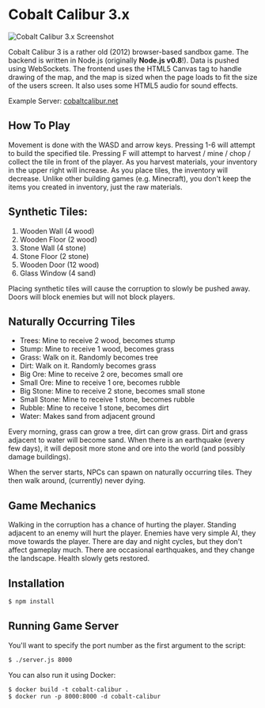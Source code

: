 # Cobalt Calibur 3.x

![Cobalt Calibur 3.x Screenshot](https://github.com/tlhunter/Cobalt-Calibur-3/raw/master/resources/screenshot.png)

Cobalt Calibur 3 is a rather old (2012) browser-based sandbox game. The backend
is written in Node.js (originally **Node.js v0.8**!). Data is pushed using
WebSockets. The frontend uses the HTML5 Canvas tag to handle drawing of the
map, and the map is sized when the page loads to fit the size of the users
screen. It also uses some HTML5 audio for sound effects.

Example Server: [cobaltcalibur.net](http://cobaltcalibur.net)

## How To Play

Movement is done with the WASD and arrow keys. Pressing 1-6 will attempt to
build the specified tile. Pressing F will attempt to harvest / mine / chop
/ collect the tile in front of the player. As you harvest materials, your
inventory in the upper right will increase. As you place tiles, the inventory
will decrease. Unlike other building games (e.g. Minecraft), you don't keep the
items you created in inventory, just the raw materials.

## Synthetic Tiles:

1. Wooden Wall (4 wood)
2. Wooden Floor (2 wood)
3. Stone Wall (4 stone)
4. Stone Floor (2 stone)
5. Wooden Door (12 wood)
6. Glass Window (4 sand)

Placing synthetic tiles will cause the corruption to slowly be pushed away.
Doors will block enemies but will not block players.

## Naturally Occurring Tiles

* Trees: Mine to receive 2 wood, becomes stump
* Stump: Mine to receive 1 wood, becomes grass
* Grass: Walk on it. Randomly becomes tree
* Dirt: Walk on it. Randomly becomes grass
* Big Ore: Mine to receive 2 ore, becomes small ore
* Small Ore: Mine to receive 1 ore, becomes rubble
* Big Stone: Mine to receive 2 stone, becomes small stone
* Small Stone: Mine to receive 1 stone, becomes rubble
* Rubble: Mine to receive 1 stone, becomes dirt
* Water: Makes sand from adjacent ground

Every morning, grass can grow a tree, dirt can grow grass. Dirt and grass
adjacent to water will become sand. When there is an earthquake (every few
days), it will deposit more stone and ore into the world (and possibly damage
buildings).

When the server starts, NPCs can spawn on naturally occurring tiles. They then
walk around, (currently) never dying.

## Game Mechanics

Walking in the corruption has a chance of hurting the player. Standing adjacent
to an enemy will hurt the player. Enemies have very simple AI, they move
towards the player. There are day and night cycles, but they don't affect
gameplay much. There are occasional earthquakes, and they change the landscape.
Health slowly gets restored.

## Installation

```sh
$ npm install
```

## Running Game Server

You'll want to specify the port number as the first argument to the script:

```sh
$ ./server.js 8000
```

You can also run it using Docker:

```
$ docker build -t cobalt-calibur .
$ docker run -p 8000:8000 -d cobalt-calibur
```
